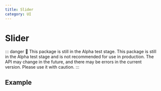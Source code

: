 ```yaml
---
title: Slider
category: UI
---
```


<script setup>
import { NuInputSlider } from '@nolebase/ui'
</script>

# Slider <Badge type="danger" text="Alpha" />

::: danger 🛑 This package is still in the Alpha test stage.
This package is still in the Alpha test stage and is not recommended for use in production. The API may change in the future, and there may be errors in the current version. Please use it with caution.
:::

## Example

<NuInputSlider
  name="Slider"
  :min="1"
  :max="10000"
  :step="1"
  :formatter="(val) => `${Math.ceil(val / 100)}%`"
/>
